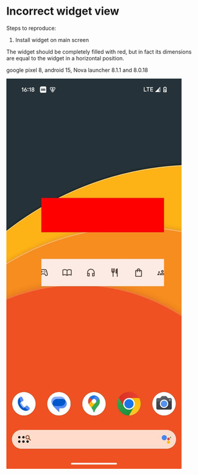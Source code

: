 # Incorrect widget view

Steps to reproduce:
1) Install widget on main screen

The widget should be completely filled with red, but in fact its dimensions are equal to the widget in a horizontal position.

google pixel 8, android 15, Nova launcher 8.1.1 and 8.0.18

![](https://github.com/Romiusse/-GlanceNovaLauncherBug/blob/main/bug.jpg)
